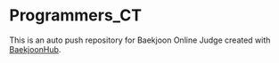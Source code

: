 # Programmers_CT
This is an auto push repository for Baekjoon Online Judge created with [BaekjoonHub](https://github.com/BaekjoonHub/BaekjoonHub).
